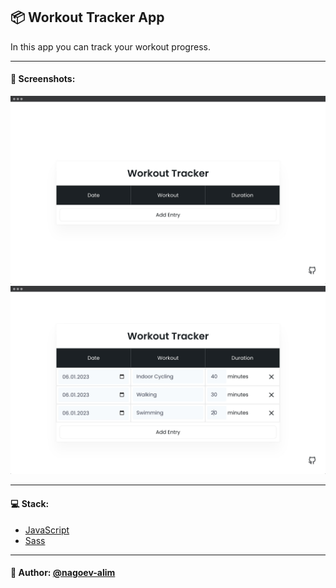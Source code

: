 ## 📦 Workout Tracker App

In this app you can track your workout progress.

---

#### 🌄 Screenshots:

![App Screenshot](assets/images/preview01.jpg)
![App Screenshot](assets/images/preview02.jpg)

-----

#### 💻 Stack:

- [JavaScript](https://learn.javascript.ru/)
- [Sass](https://sass-lang.com/)


-----
#### 🙌 Author: [@nagoev-alim](https://github.com/nagoev-alim)
